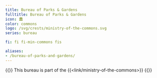 ```yaml
---
title: Bureau of Parks & Gardens
fulltitle: Bureau of Parks & Gardens
icon: 🏛️
color: commons
logo: /svg/crests/ministry-of-the-commons.svg
series: bureau

fi: fi fi-min-commons fis

aliases:
- /bureau-of-parks-and-gardens/
---
```

{{<note series>}}
 This bureau is part of the {{<link/ministry-of-the-commons>}}
{{</note>}}